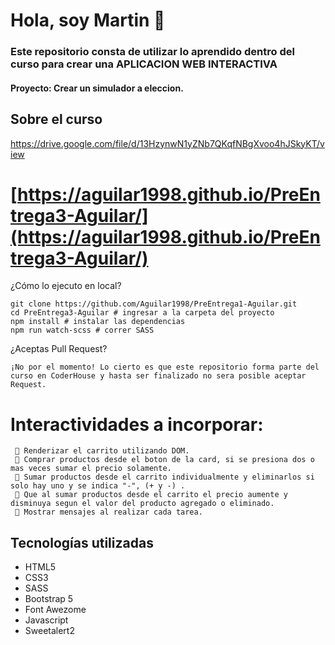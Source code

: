 # Hola, soy Martin 👋



### Este repositorio consta de utilizar lo aprendido dentro del curso para crear una APLICACION WEB INTERACTIVA
    
#### Proyecto: Crear un simulador a eleccion.

## Sobre el curso
https://drive.google.com/file/d/13HzynwN1yZNb7QKqfNBgXvoo4hJSkyKT/view


# [https://aguilar1998.github.io/PreEntrega3-Aguilar/](https://aguilar1998.github.io/PreEntrega3-Aguilar/)

¿Cómo lo ejecuto en local?

    git clone https://github.com/Aguilar1998/PreEntrega1-Aguilar.git
    cd PreEntrega3-Aguilar # ingresar a la carpeta del proyecto
    npm install # instalar las dependencias
    npm run watch-scss # correr SASS


¿Aceptas Pull Request?

    ¡No por el momento! Lo cierto es que este repositorio forma parte del curso en CoderHouse y hasta ser finalizado no sera posible aceptar Request. 


# Interactividades a incorporar:
```text
 🔹 Renderizar el carrito utilizando DOM.
 🔹 Comprar productos desde el boton de la card, si se presiona dos o mas veces sumar el precio solamente.
 🔹 Sumar productos desde el carrito individualmente y eliminarlos si solo hay uno y se indica "-", (+ y -) .
 🔹 Que al sumar productos desde el carrito el precio aumente y disminuya segun el valor del producto agregado o eliminado.
 🔹 Mostrar mensajes al realizar cada tarea.
```


## Tecnologías utilizadas

- HTML5
- CSS3
- SASS
- Bootstrap 5 
- Font Awezome
- Javascript
- Sweetalert2 


